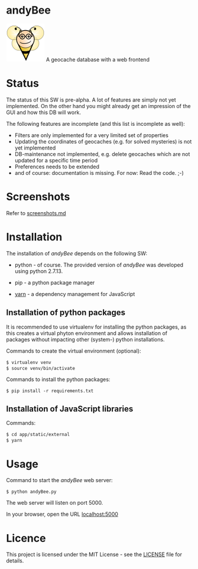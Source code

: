 # andyBee

![andiBee](app/static/images/andyBee.png)
A geocache database with a web frontend

# Status

The status of this SW is pre-alpha. A lot of features are simply not yet implemented. On the other hand you might already get an impression of the GUI and how this DB will work.

The following features are incomplete (and this list is incomplete as well):

* Filters are only implemented for a very limited set of properties
* Updating the coordinates of geocaches (e.g. for solved mysteries) is not yet implemented
* DB-maintenance not implemented, e.g. delete geocaches which are not updated for a specific time period
* Preferences needs to be extended
* and of course: documentation is missing. For now: Read the code. ;-)

# Screenshots

Refer to [screenshots.md](doc/screenshots.md)

# Installation

The installation of *andyBee* depends on the following SW:

- python - of course. The provided version of *andyBee* was developed using python 2.7.13.

- pip - a python package manager

- [yarn](https://yarnpkg.com/lang/en/) - a dependency management for JavaScript

## Installation of python packages

It is recommended to use virtualenv for installing the python packages, as this creates a virtual phyton environment and allows installation of packages without impacting other (system-) python installations. 

Commands to create the virtual environment (optional):

    $ virtualenv venv
    $ source venv/bin/activate

Commands to install the python packages:

    $ pip install -r requirements.txt

## Installation of JavaScript libraries

Commands:

    $ cd app/static/external
    $ yarn

# Usage

Command to start the *andyBee* web server:

    $ python andyBee.py

The web server will listen on port 5000. 

In your browser, open the URL [localhost:5000](http://localhost:5000/)

# Licence

This project is licensed under the MIT License - see the [LICENSE](LICENSE) file for details.
